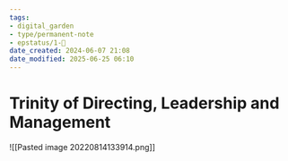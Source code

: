 ```yaml
---
tags: 
- digital_garden
- type/permanent-note
- epstatus/1-🌱
date_created: 2024-06-07 21:08
date_modified: 2025-06-25 06:10
---
```

# Trinity of Directing, Leadership and Management

![[Pasted image 20220814133914.png]]